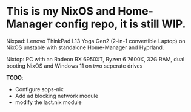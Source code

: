 # This is my NixOS and Home-Manager config repo, it is still WIP.

Nixpad: Lenovo ThinkPad L13 Yoga Gen2 (2-in-1 convertible Laptop) on NixOS unstable with standalone Home-Manager and Hyprland.

Nixtop: PC with an Radeon RX 6950XT, Ryzen 6 7600X, 32G RAM, dual booting NixOS and Windows 11 on two seperate drives

**TODO**:
- Configure sops-nix
- Add ad blocking network module
- modify the lact.nix module

